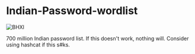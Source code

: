 # Indian-Password-wordlist



![BHXl](https://github.com/sandeepdas17/Indian-Password-wordlist/assets/135645468/f2462102-cc74-498b-b137-1666bb0ac24e)



700 million Indian password list. If this doesn't work, nothing will.
Consider using hashcat if this s#ks.
